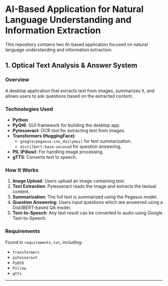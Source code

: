# AI-Based Application for Natural Language Understanding and Information Extraction

This repository contains two AI-based application focused on natural language understanding and information extraction:

## 1. Optical Text Analysis & Answer System

### Overview
A desktop application that extracts text from images, summarizes it, and allows users to ask questions based on the extracted content.

### Technologies Used
- **Python**
- **PyQt6**: GUI framework for building the desktop app.
- **Pytesseract**: OCR tool for extracting text from images.
- **Transformers (HuggingFace)**:
  - `google/pegasus-cnn_dailymail` for text summarization.
  - `distilbert-base-uncased` for question answering.
- **PIL (Pillow)**: For handling image processing.
- **gTTS**: Converts text to speech.

### How It Works
1. **Image Upload**: Users upload an image containing text.
2. **Text Extraction**: Pytesseract reads the image and extracts the textual content.
3. **Summarization**: The full text is summarized using the Pegasus model.
4. **Question Answering**: Users input questions which are answered using a DistilBERT-based QA model.
5. **Text-to-Speech**: Any text result can be converted to audio using Google Text-to-Speech.

### Requirements
Found in `requirements.txt`, including:
- `transformers`
- `pytesseract`
- `PyQt6`
- `Pillow`
- `gtts`

---
